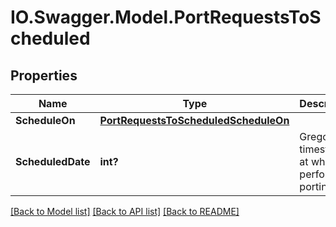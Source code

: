 # IO.Swagger.Model.PortRequestsToScheduled
## Properties

Name | Type | Description | Notes
------------ | ------------- | ------------- | -------------
**ScheduleOn** | [**PortRequestsToScheduledScheduleOn**](PortRequestsToScheduledScheduleOn.md) |  | [optional] 
**ScheduledDate** | **int?** | Gregorian timestamp at which to perform the porting | [optional] 

[[Back to Model list]](../README.md#documentation-for-models) [[Back to API list]](../README.md#documentation-for-api-endpoints) [[Back to README]](../README.md)

